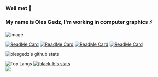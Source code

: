 ### Well met 👋
### My name is Oles Gedz, I'm working in computer graphics ⚡

<!--
**olesgedz/olesgedz** is a ✨ _special_ ✨ repository because its `README.md` (this file) appears on your GitHub profile.

Here are some ideas to get you started:

- 🔭 I’m currently working on ...
- 🌱 I’m currently learning ...
- 👯 I’m looking to collaborate on ...
- 🤔 I’m looking for help with ...
- 💬 Ask me about ...
- 📫 How to reach me: ...
- 😄 Pronouns: ...
- ⚡ Fun fact: ...
-->
![image](https://github.com/olesgedz/olesgedz/blob/master/shader.gif)
<!-- 
github_dark 
&theme=radical -->
[![ReadMe Card](https://github-readme-stats.vercel.app/api/pin/?username=olesgedz&repo=gbmu&show_icons=true&theme=github_dark)](https://github.com/olesgedz/gbmu)
[![ReadMe Card](https://github-readme-stats.vercel.app/api/pin/?username=olesgedz&repo=Scop&show_icons=tru&theme=github_dark)](https://github.com/olesgedz/Scop)
[![ReadMe Card](https://github-readme-stats.vercel.app/api/pin/?username=olesgedz&repo=RT&show_icons=true&theme=github_dark)](https://github.com/olesgedz/RT)
[![ReadMe Card](https://github-readme-stats.vercel.app/api/pin/?username=olesgedz&repo=ft_vox&show_icons=true&theme=github_dark)](https://github.com/olesgedz/ft_vox)

![olesgedz's github stats](https://github-readme-stats.vercel.app/api?username=olesgedz&count_private=true&show_icons=true&theme=github_dark)

![Top Langs](https://github-readme-stats.vercel.app/api/top-langs/?username=olesgedz&show_icons=true&theme=github_dark)
[![jblack-b's stats](https://badge42.herokuapp.com/api/stats/jblack-b?cursus=42cursus)](https://github.com/olesgedz/olesgedz/edit/master/README.md)
<br>
![](https://komarev.com/ghpvc/?username=olesgedz&label=PROFILE+VIEWS&style=flat-square)
